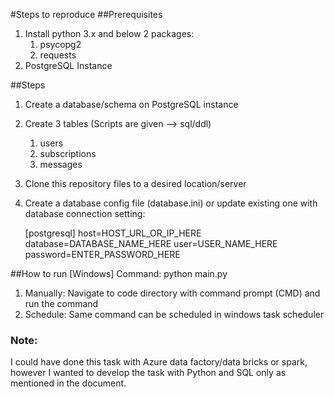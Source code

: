 #Steps to reproduce
##Prerequisites
1. Install python 3.x and below 2 packages:
   1. psycopg2
   2. requests
2. PostgreSQL Instance

##Steps
1. Create a database/schema on PostgreSQL instance
2. Create 3 tables (Scripts are given --> sql/ddl)
   1. users
   2. subscriptions
   3. messages
3. Clone this repository files to a desired location/server
4. Create a database config file (database.ini) or update existing one with database connection setting:
  
    [postgresql]
    host=HOST_URL_OR_IP_HERE
    database=DATABASE_NAME_HERE
    user=USER_NAME_HERE
    password=ENTER_PASSWORD_HERE

##How to run [Windows]
Command: python main.py
1. Manually: Navigate to code directory with command prompt (CMD) and run the command 
2. Schedule: Same command can be scheduled in windows task scheduler

### Note:
I could have done this task with Azure data factory/data bricks or spark, 
however I wanted to develop the task with Python and SQL only as mentioned in the document.